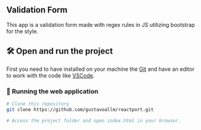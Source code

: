 ## Validation Form

This app is a validation form made with regex rules in JS utilizing bootstrap for the style.

## 🛠️ Open and run the project

First you need to have installed on your machine the [Git](https://git-scm.com/) and have an editor to work with the code like [VSCode](https://code.visualstudio.com/).

### 🎲 Running the web application

```bash
# Clone this repository
git clone https://github.com/gustavoallm/reactport.git

# Access the project folder and open index.html in your browser.
```
